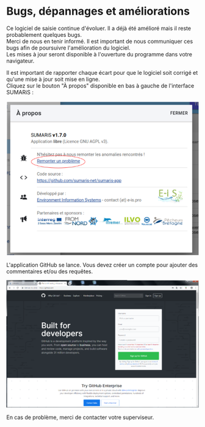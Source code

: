 # Bugs, dépannages et améliorations

Ce logiciel de saisie continue d'évoluer. Il a déjà été amélioré mais il reste probablement quelques bugs.  
Merci de nous en tenir informé. Il est important de nous communiquer ces bugs afin de poursuivre l'amélioration du logiciel.  
Les mises à jour seront disponible à l'ouverture du programme dans votre navigateur.

Il est important de rapporter chaque écart pour que le logiciel soit corrigé et qu'une mise à jour soit mise en ligne.  
Cliquez sur le bouton "À propos" disponible en bas à gauche de l'interface SUMARiS :

![](./about_tab_fr.png)

L'application GitHub se lance. Vous devez créer un compte pour ajouter des commentaires et/ou des requêtes.

![](./github.png)

En cas de problème, merci de contacter votre superviseur.
